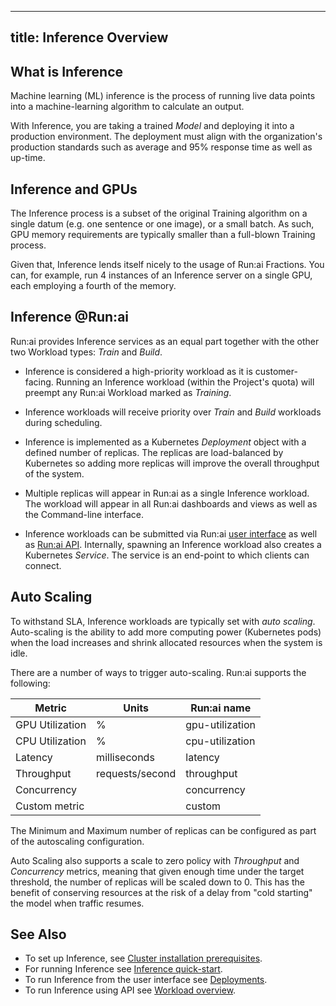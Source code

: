 
---
title: Inference  Overview 
---
## What is Inference

Machine learning (ML) inference is the process of running live data points into a machine-learning algorithm to calculate an output. 

With Inference, you are taking a trained _Model_ and deploying it into a production environment. The deployment must align with the organization's production standards such as average and 95% response time as well as up-time. 

## Inference and GPUs
 
The Inference process is a subset of the original Training algorithm on a single datum (e.g. one sentence or one image), or a small batch. As such, GPU memory requirements are typically smaller than a full-blown Training process. 

Given that, Inference lends itself nicely to the usage of Run:ai Fractions. You can, for example, run 4 instances of an Inference server on a single GPU, each employing a fourth of the memory. 

## Inference @Run:ai

Run:ai provides Inference services as an equal part together with the other two Workload types: _Train_ and _Build_.

* Inference is considered a high-priority workload as it is customer-facing. Running an Inference workload (within the Project's quota) will preempt any Run:ai Workload marked as _Training_.

* Inference workloads will receive priority over _Train_ and _Build_ workloads during scheduling.

* Inference is implemented as a Kubernetes _Deployment_ object with a defined number of replicas. The replicas are load-balanced by Kubernetes so adding more replicas will improve the overall throughput of the system.

* Multiple replicas will appear in Run:ai as a single Inference workload. The workload will appear in all Run:ai dashboards and views as well as the Command-line interface.

* Inference workloads can be submitted via Run:ai [user interface](../admin-ui-setup/deployments.md) as well as [Run:ai API](../../developer/cluster-api/workload-overview-dev.md). Internally, spawning an Inference workload also creates a Kubernetes _Service_. The service is an end-point to which clients can connect. 

## Auto Scaling

To withstand SLA, Inference workloads are typically set with _auto scaling_. Auto-scaling is the ability to add more computing power (Kubernetes pods) when the load increases and shrink allocated resources when the system is idle.

There are a number of ways to trigger auto-scaling. Run:ai supports the following:

| Metric          | Units        |   Run:ai name   |
|-----------------|--------------|-----------------|
| GPU Utilization |   %          | gpu-utilization |
| CPU Utilization |   %          | cpu-utilization |
| Latency         | milliseconds | latency         |
| Throughput      | requests/second | throughput |
| Concurrency     |              |    concurrency  | 
| Custom metric   |              |    custom       |

The Minimum and Maximum number of replicas can be configured as part of the autoscaling configuration.

Auto Scaling also supports a scale to zero policy with _Throughput_ and _Concurrency_ metrics, meaning that given enough time under the target threshold, the number of replicas will be scaled down to 0.
This has the benefit of conserving resources at the risk of a delay from "cold starting" the model when traffic resumes. 


## See Also

* To set up Inference, see [Cluster installation prerequisites](../runai-setup/cluster-setup/cluster-prerequisites.md#inference).
* For running Inference see [Inference quick-start](../../Researcher/walkthroughs/quickstart-inference.md).
* To run Inference from the user interface see [Deployments](../admin-ui-setup/deployments.md).
* To run Inference using API see [Workload overview](../../developer/cluster-api/workload-overview-dev.md).
